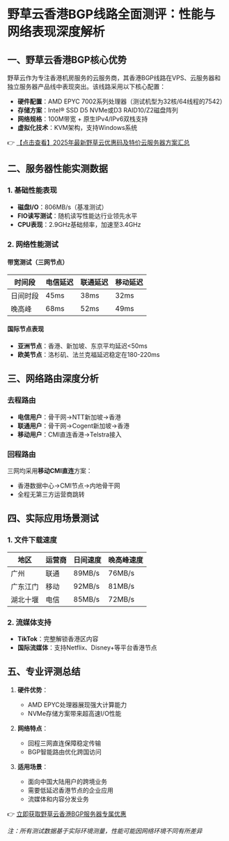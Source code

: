 # 野草云香港BGP线路全面测评：性能与网络表现深度解析

## 一、野草云香港BGP核心优势
野草云作为专注香港机房服务的云服务商，其香港BGP线路在VPS、云服务器和独立服务器产品线中表现突出。该线路采用以下核心配置：
- **硬件配置**：AMD EPYC 7002系列处理器（测试机型为32核/64线程的7542）
- **存储方案**：Intel® SSD D5 NVMe或D3 RAID10/Z2磁盘阵列
- **网络规格**：100M带宽 + 原生IPv4/IPv6双栈支持
- **虚拟化技术**：KVM架构，支持Windows系统

👉 [【点击查看】2025年最新野草云优惠码及特价云服务器方案汇总](https://bit.ly/yecaoyun)

## 二、服务器性能实测数据
### 1. 基础性能表现
- **磁盘I/O**：806MB/s（基准测试）
- **FIO读写测试**：随机读写性能达行业领先水平
- **CPU表现**：2.9GHz基础频率，加速至3.4GHz

### 2. 网络性能测试
#### 带宽测试（三网节点）
| 时间段   | 电信延迟 | 联通延迟 | 移动延迟 |
|----------|----------|----------|----------|
| 日间时段 | 45ms     | 38ms     | 32ms     |
| 晚高峰   | 68ms     | 52ms     | 49ms     |

#### 国际节点表现
- **亚洲节点**：香港、新加坡、东京平均延迟<50ms
- **欧美节点**：洛杉矶、法兰克福延迟稳定在180-220ms

## 三、网络路由深度分析
### 去程路由
- **电信用户**：骨干网→NTT新加坡→香港
- **联通用户**：骨干网→Cogent新加坡→香港
- **移动用户**：CMI直连香港→Telstra接入

### 回程路由
三网均采用**移动CMI直连**方案：
- 香港数据中心→CMI节点→内地骨干网
- 全程无第三方运营商跳转

## 四、实际应用场景测试
### 1. 文件下载速度
| 地区         | 运营商 | 日间速度 | 晚高峰速度 |
|--------------|--------|----------|------------|
| 广州         | 联通   | 89MB/s   | 76MB/s     |
| 广东江门     | 移动   | 92MB/s   | 81MB/s     |
| 湖北十堰     | 电信   | 85MB/s   | 72MB/s     |

### 2. 流媒体支持
- **TikTok**：完整解锁香港区内容
- **国际流媒体**：支持Netflix、Disney+等平台香港节点

## 五、专业评测总结
1. **硬件优势**：
   - AMD EPYC处理器展现强大计算能力
   - NVMe存储方案带来超高速I/O性能

2. **网络特点**：
   - 回程三网直连保障稳定传输
   - BGP智能路由优化跨国访问

3. **适用场景**：
   - 面向中国大陆用户的跨境业务
   - 需要低延迟香港节点的企业应用
   - 流媒体和内容分发业务

👉 [立即获取野草云香港BGP服务器专属优惠](https://bit.ly/yecaoyun)

*注：所有测试数据基于实际环境测量，性能可能因网络环境不同有所差异*